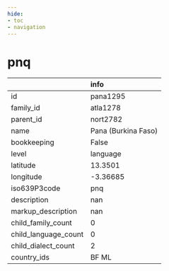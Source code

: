 ```yaml
---
hide:
- toc
- navigation
---
```

# pnq
|                      | info                |
|:---------------------|:--------------------|
| id                   | pana1295            |
| family_id            | atla1278            |
| parent_id            | nort2782            |
| name                 | Pana (Burkina Faso) |
| bookkeeping          | False               |
| level                | language            |
| latitude             | 13.3501             |
| longitude            | -3.36685            |
| iso639P3code         | pnq                 |
| description          | nan                 |
| markup_description   | nan                 |
| child_family_count   | 0                   |
| child_language_count | 0                   |
| child_dialect_count  | 2                   |
| country_ids          | BF ML               |